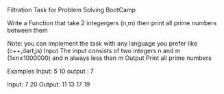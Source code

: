 Filtration Task for Problem Solving BootCamp

Write a Function that take 2 integergers (n,m) then print all prime numbers between them

Note: you can implement the task with any language you prefer like (c++,dart,js) 
Input
The input consists of two integers n and m (1≤n≤1000000) and n always less than m
Output
Print all prime numbers

Examples
Input: 5 10
output : 7

Input: 7 20
Output: 11 13 17 19
